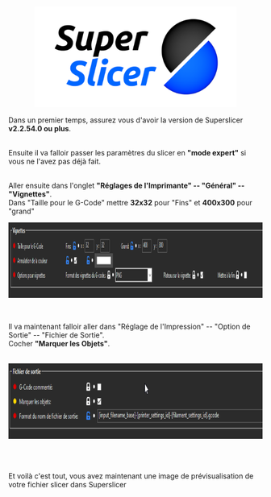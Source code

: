 <p align="center">
  <img width="400" height="200" src="https://github.com/Eloura74/Thumbnails-Mainsail/blob/main/thumbnails3.png">
</p>


 Dans un premier temps, assurez vous d'avoir la version de Superslicer **v2.2.54.0 ou plus**.
<br>
<br>

 Ensuite il va falloir passer les paramètres du slicer en **"mode expert"** si vous ne l'avez pas déjà fait.
<br>
<br>

 Aller ensuite dans l'onglet **"Réglages de l'Imprimante" -- "Général" -- "Vignettes"**.
<br>
Dans "Taille pour le G-Code" mettre **32x32** pour "Fins" et **400x300** pour "grand"
<br>

<p align="center">
  <img width="1000" height="150" src="https://github.com/Eloura74/Thumbnails-Mainsail/blob/main/thumbnails4.png">
</p>

<br>

Il va maintenant falloir aller dans "Réglage de l'Impression" -- "Option de Sortie" -- "Fichier de Sortie".
<br>
Cocher **"Marquer les Objets"**.
<br>
<br>

<p align="center">
  <img width="1000" height="150" src="https://github.com/Eloura74/Thumbnails-Mainsail/blob/main/thumbnails5.png">
</p>

<br>
<br>

Et voilà c'est tout, vous avez maintenant une image de prévisualisation de votre fichier slicer dans Superslicer

